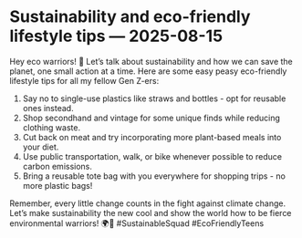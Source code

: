 # Sustainability and eco-friendly lifestyle tips — 2025-08-15

Hey eco warriors! 🌿 Let’s talk about sustainability and how we can save the planet, one small action at a time. Here are some easy peasy eco-friendly lifestyle tips for all my fellow Gen Z-ers:

1. Say no to single-use plastics like straws and bottles - opt for reusable ones instead.
2. Shop secondhand and vintage for some unique finds while reducing clothing waste.
3. Cut back on meat and try incorporating more plant-based meals into your diet.
4. Use public transportation, walk, or bike whenever possible to reduce carbon emissions.
5. Bring a reusable tote bag with you everywhere for shopping trips - no more plastic bags!

Remember, every little change counts in the fight against climate change. Let’s make sustainability the new cool and show the world how to be fierce environmental warriors! 🌍💚 #SustainableSquad #EcoFriendlyTeens